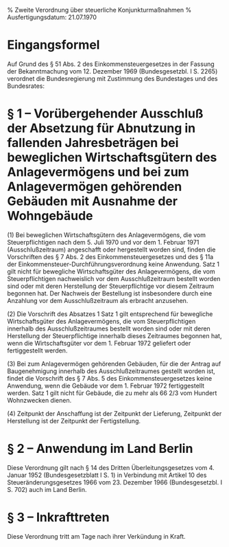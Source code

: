 % Zweite Verordnung über steuerliche Konjunkturmaßnahmen
% Ausfertigungsdatum: 21.07.1970
 
# Eingangsformel

Auf Grund des § 51 Abs. 2 des Einkommensteuergesetzes in der Fassung der Bekanntmachung vom 12. Dezember 1969 (Bundesgesetzbl. I S. 2265) verordnet die Bundesregierung mit Zustimmung des Bundestages und des Bundesrates:

# § 1 – Vorübergehender Ausschluß der Absetzung für Abnutzung in fallenden Jahresbeträgen bei beweglichen Wirtschaftsgütern des Anlagevermögens und bei zum Anlagevermögen gehörenden Gebäuden mit Ausnahme der Wohngebäude

(1) Bei beweglichen Wirtschaftsgütern des Anlagevermögens, die vom Steuerpflichtigen nach dem 5. Juli 1970 und vor dem 1. Februar 1971 (Ausschlußzeitraum) angeschafft oder hergestellt worden sind, finden die Vorschriften des § 7 Abs. 2 des Einkommensteuergesetzes und des § 11a der Einkommensteuer-Durchführungsverordnung keine Anwendung. Satz 1 gilt nicht für bewegliche Wirtschaftsgüter des Anlagevermögens, die vom Steuerpflichtigen nachweislich vor dem Ausschlußzeitraum bestellt worden sind oder mit deren Herstellung der Steuerpflichtige vor diesem Zeitraum begonnen hat. Der Nachweis der Bestellung ist insbesondere durch eine Anzahlung vor dem Ausschlußzeitraum als erbracht anzusehen.

(2) Die Vorschrift des Absatzes 1 Satz 1 gilt entsprechend für bewegliche Wirtschaftsgüter des Anlagevermögens, die vom Steuerpflichtigen innerhalb des Ausschlußzeitraumes bestellt worden sind oder mit deren Herstellung der Steuerpflichtige innerhalb dieses Zeitraumes begonnen hat, wenn die Wirtschaftsgüter vor dem 1. Februar 1972 geliefert oder fertiggestellt werden.

(3) Bei zum Anlagevermögen gehörenden Gebäuden, für die der Antrag auf Baugenehmigung innerhalb des Ausschlußzeitraumes gestellt worden ist, findet die Vorschrift des § 7 Abs. 5 des Einkommensteuergesetzes keine Anwendung, wenn die Gebäude vor dem 1. Februar 1972 fertiggestellt werden. Satz 1 gilt nicht für Gebäude, die zu mehr als 66 2/3 vom Hundert Wohnzwecken dienen.

(4) Zeitpunkt der Anschaffung ist der Zeitpunkt der Lieferung, Zeitpunkt der Herstellung ist der Zeitpunkt der Fertigstellung.

# § 2 – Anwendung im Land Berlin

Diese Verordnung gilt nach § 14 des Dritten Überleitungsgesetzes vom 4. Januar 1952 (Bundesgesetzblatt I S. 1) in Verbindung mit Artikel 10 des Steueränderungsgesetzes 1966 vom 23. Dezember 1966 (Bundesgesetzbl. I S. 702) auch im Land Berlin.

# § 3 – Inkrafttreten

Diese Verordnung tritt am Tage nach ihrer Verkündung in Kraft.
